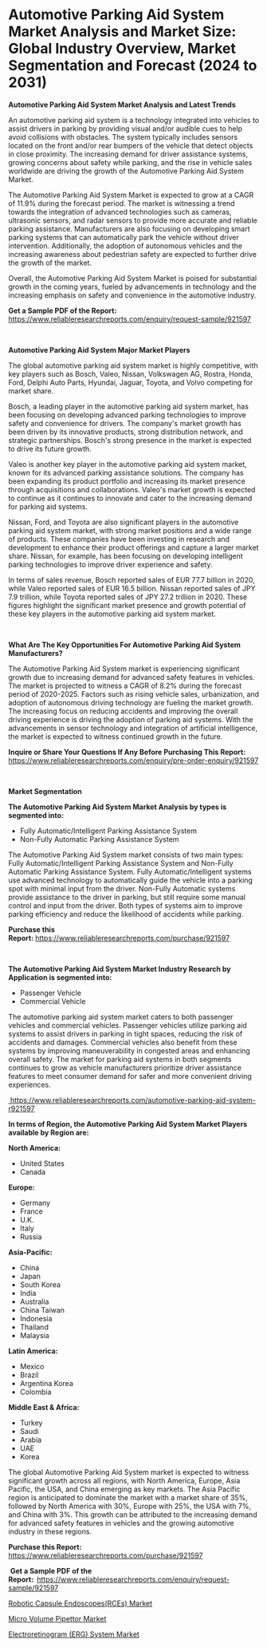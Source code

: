 <p><h1>Automotive Parking Aid System Market Analysis and Market Size: Global Industry Overview, Market Segmentation and Forecast (2024 to 2031)</h1></p><p><strong>Automotive Parking Aid System Market Analysis and Latest Trends</strong></p>
<p><p>An automotive parking aid system is a technology integrated into vehicles to assist drivers in parking by providing visual and/or audible cues to help avoid collisions with obstacles. The system typically includes sensors located on the front and/or rear bumpers of the vehicle that detect objects in close proximity. The increasing demand for driver assistance systems, growing concerns about safety while parking, and the rise in vehicle sales worldwide are driving the growth of the Automotive Parking Aid System Market.</p><p>The Automotive Parking Aid System Market is expected to grow at a CAGR of 11.9% during the forecast period. The market is witnessing a trend towards the integration of advanced technologies such as cameras, ultrasonic sensors, and radar sensors to provide more accurate and reliable parking assistance. Manufacturers are also focusing on developing smart parking systems that can automatically park the vehicle without driver intervention. Additionally, the adoption of autonomous vehicles and the increasing awareness about pedestrian safety are expected to further drive the growth of the market.</p><p>Overall, the Automotive Parking Aid System Market is poised for substantial growth in the coming years, fueled by advancements in technology and the increasing emphasis on safety and convenience in the automotive industry.</p></p>
<p><strong>Get a Sample PDF of the Report:&nbsp;</strong> <a href="https://www.reliableresearchreports.com/enquiry/request-sample/921597">https://www.reliableresearchreports.com/enquiry/request-sample/921597</a></p>
<p>&nbsp;</p>
<p><strong>Automotive Parking Aid System Major Market Players</strong></p>
<p><p>The global automotive parking aid system market is highly competitive, with key players such as Bosch, Valeo, Nissan, Volkswagen AG, Rostra, Honda, Ford, Delphi Auto Parts, Hyundai, Jaguar, Toyota, and Volvo competing for market share.</p><p>Bosch, a leading player in the automotive parking aid system market, has been focusing on developing advanced parking technologies to improve safety and convenience for drivers. The company's market growth has been driven by its innovative products, strong distribution network, and strategic partnerships. Bosch's strong presence in the market is expected to drive its future growth.</p><p>Valeo is another key player in the automotive parking aid system market, known for its advanced parking assistance solutions. The company has been expanding its product portfolio and increasing its market presence through acquisitions and collaborations. Valeo's market growth is expected to continue as it continues to innovate and cater to the increasing demand for parking aid systems.</p><p>Nissan, Ford, and Toyota are also significant players in the automotive parking aid system market, with strong market positions and a wide range of products. These companies have been investing in research and development to enhance their product offerings and capture a larger market share. Nissan, for example, has been focusing on developing intelligent parking technologies to improve driver experience and safety.</p><p>In terms of sales revenue, Bosch reported sales of EUR 77.7 billion in 2020, while Valeo reported sales of EUR 16.5 billion. Nissan reported sales of JPY 7.9 trillion, while Toyota reported sales of JPY 27.2 trillion in 2020. These figures highlight the significant market presence and growth potential of these key players in the automotive parking aid system market.</p></p>
<p>&nbsp;</p>
<p><strong>What Are The Key Opportunities For Automotive Parking Aid System Manufacturers?</strong></p>
<p><p>The Automotive Parking Aid System market is experiencing significant growth due to increasing demand for advanced safety features in vehicles. The market is projected to witness a CAGR of 8.2% during the forecast period of 2020-2025. Factors such as rising vehicle sales, urbanization, and adoption of autonomous driving technology are fueling the market growth. The increasing focus on reducing accidents and improving the overall driving experience is driving the adoption of parking aid systems. With the advancements in sensor technology and integration of artificial intelligence, the market is expected to witness continued growth in the future.</p></p>
<p><strong>Inquire or Share Your Questions If Any Before Purchasing This Report:</strong> <a href="https://www.reliableresearchreports.com/enquiry/pre-order-enquiry/921597">https://www.reliableresearchreports.com/enquiry/pre-order-enquiry/921597</a></p>
<p>&nbsp;</p>
<p><strong>Market Segmentation</strong></p>
<p><strong>The Automotive Parking Aid System Market Analysis by types is segmented into:</strong></p>
<p><ul><li>Fully Automatic/Intelligent Parking Assistance System</li><li>Non-Fully Automatic Parking Assistance System</li></ul></p>
<p><p>The Automotive Parking Aid System market consists of two main types: Fully Automatic/Intelligent Parking Assistance System and Non-Fully Automatic Parking Assistance System. Fully Automatic/Intelligent systems use advanced technology to automatically guide the vehicle into a parking spot with minimal input from the driver. Non-Fully Automatic systems provide assistance to the driver in parking, but still require some manual control and input from the driver. Both types of systems aim to improve parking efficiency and reduce the likelihood of accidents while parking.</p></p>
<p><strong>Purchase this Report:&nbsp;</strong><a href="https://www.reliableresearchreports.com/purchase/921597">https://www.reliableresearchreports.com/purchase/921597</a></p>
<p>&nbsp;</p>
<p><strong>The Automotive Parking Aid System Market Industry Research by Application is segmented into:</strong></p>
<p><ul><li>Passenger Vehicle</li><li>Commercial Vehicle</li></ul></p>
<p><p>The automotive parking aid system market caters to both passenger vehicles and commercial vehicles. Passenger vehicles utilize parking aid systems to assist drivers in parking in tight spaces, reducing the risk of accidents and damages. Commercial vehicles also benefit from these systems by improving maneuverability in congested areas and enhancing overall safety. The market for parking aid systems in both segments continues to grow as vehicle manufacturers prioritize driver assistance features to meet consumer demand for safer and more convenient driving experiences.</p></p>
<p><a href="https://www.reliableresearchreports.com/automotive-parking-aid-system-r921597">&nbsp;https://www.reliableresearchreports.com/automotive-parking-aid-system-r921597</a></p>
<p><strong>In terms of Region, the Automotive Parking Aid System Market Players available by Region are:</strong></p>
<p>
    <p> <strong> North America: </strong>
        <ul>
            <li>United States</li>
            <li>Canada</li>
        </ul>
        </p> 
    <p> <strong> Europe: </strong>
        <ul>
            <li>Germany</li>
            <li>France</li>
            <li>U.K.</li>
            <li>Italy</li>
            <li>Russia</li>
        </ul>
        </p> 
    <p> <strong> Asia-Pacific: </strong>
        <ul>
            <li>China</li>
            <li>Japan</li>
            <li>South Korea</li>
            <li>India</li>
            <li>Australia</li>
            <li>China Taiwan</li>
            <li>Indonesia</li>
            <li>Thailand</li>
            <li>Malaysia</li>
        </ul>
        </p> 
    <p> <strong> Latin America: </strong>
        <ul>
            <li>Mexico</li>
            <li>Brazil</li>
            <li>Argentina Korea</li>
            <li>Colombia</li>
        </ul>
        </p> 
    <p> <strong> Middle East & Africa: </strong>
        <ul>
            <li>Turkey</li>
            <li>Saudi</li>
            <li>Arabia</li>
            <li>UAE</li>
            <li>Korea</li>
        </ul>
    </p>
    </p>
<p><p>The global Automotive Parking Aid System market is expected to witness significant growth across all regions, with North America, Europe, Asia Pacific, the USA, and China emerging as key markets. The Asia Pacific region is anticipated to dominate the market with a market share of 35%, followed by North America with 30%, Europe with 25%, the USA with 7%, and China with 3%. This growth can be attributed to the increasing demand for advanced safety features in vehicles and the growing automotive industry in these regions.</p></p>
<p><strong>Purchase this Report: </strong><a href="https://www.reliableresearchreports.com/purchase/921597">https://www.reliableresearchreports.com/purchase/921597</a></p>
<p>&nbsp;<strong>Get a Sample PDF of the Report:&nbsp;&nbsp;</strong><a href="https://www.reliableresearchreports.com/enquiry/request-sample/921597">https://www.reliableresearchreports.com/enquiry/request-sample/921597</a></p>
<p><strong></strong></p>
<p><p><a href="https://github.com/flwellarose/Market-Research-Report-List-1/blob/main/robotic-capsule-endoscopesrces-market.md">Robotic Capsule Endoscopes(RCEs) Market</a></p><p><a href="https://github.com/AndreanneHane2023/Market-Research-Report-List-1/blob/main/micro-volume-pipettor-market.md">Micro Volume Pipettor Market</a></p><p><a href="https://github.com/kmtkihkn89/Market-Research-Report-List-1/blob/main/electroretinogram-erg-system-market.md">Electroretinogram (ERG) System Market</a></p></p>
